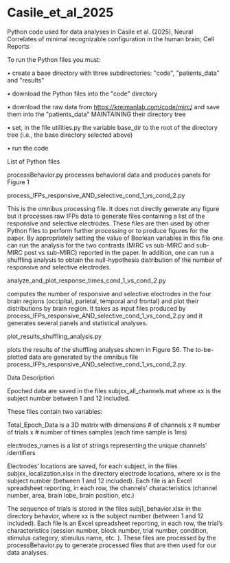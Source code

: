 # Casile_et_al_2025
Python code used for data analyses in Casile et al. (2025), Neural Correlates of minimal recognizable configuration in the human brain; Cell Reports

To run the Python files you must:

•	create a base directory with three subdirectories: "code", "patients_data" and "results"

•	download the Python files into the "code" directory

•	download the raw data from https://kreimanlab.com/code/mirc/ and save them into the "patients_data" MAINTAINING their directory tree

•	set, in the file utilities.py the variable base_dir to the root of the directory tree (i.e., the base directory selected above)

• run the code


List of Python files

processBehavior.py
processes behavioral data and produces panels for Figure 1


process_IFPs_responsive_AND_selective_cond_1_vs_cond_2.py

This is the omnibus processing file. It does not directly generate any figure but it processes raw IFPs data to generate files containing a list of the responsive and selective electrodes. These files are then used by other Python files to perform further processing or to produce figures for the paper.
By appropriately setting the value of Boolean variables in this file one can run the analysis for the two contrasts (MIRC vs sub-MIRC and sub-MIRC post vs sub-MIRC) reported in the paper. In addition, one can run a shuffling analysis to obtain the null-hypothesis distribution of the number of responsive and selective electrodes.


analyze_and_plot_response_times_cond_1_vs_cond_2.py

computes the number of responsive and selective electrodes in the four brain regions (occipital, parietal, temporal and frontal) and plot their distributions by brain region. It takes as input files produced by process_IFPs_responsive_AND_selective_cond_1_vs_cond_2.py and it generates several panels and statistical analyses.


plot_results_shuffling_analysis.py

plots the results of the shuffling analyses shown in Figure S6. The to-be-plotted data are generated by the omnibus file process_IFPs_responsive_AND_selective_cond_1_vs_cond_2.py.
 

Data Description

Epoched data are saved in the files subjxx_all_channels.mat where xx is the subject number between 1 and 12 included.

These files contain two variables:

Total_Epoch_Data is a 3D matrix with dimensions # of channels x # number of trials x # number of times samples (each time sample is 1ms)

electrodes_names is a list of strings representing the unique channels’ identifiers


Electrodes’ locations are saved, for each subject, in the files subjxx_localization.xlsx in the directory electrode locations, where xx is the subject number (between 1 and 12 included).
Each file is an Excel spreadsheet reporting, in each row, the channels’ characteristics (channel number, area, brain lobe, brain position, etc.)


The sequence of trials is stored in the files subj1_behavior.xlsx in the directory behavior, where xx is the subject number (between 1 and 12 included).
Each file is an Excel spreadsheet reporting, in each row, the trial’s characteristics (session number, block number, trial number, condition, stimulus category, stimulus name, etc. ).
These files are processed by the processBehavior.py to generate processed files that are then used for our data analyses.

